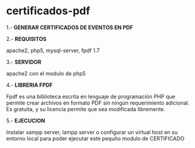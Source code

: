 # certificados-pdf

1.- **GENERAR CERTIFICADOS DE EVENTOS EN PDF**


2.- **REQUISITOS**

apache2, php5, mysql-server, fpdf 1.7

3.- **SERVIDOR**

apache2 con el modulo de php5

4.- **LIBRERIA FPDF**

Fpdf es una biblioteca escrita en lenguaje de programación PHP que permite crear archivos en formato PDF
sin ningún requerimiento adicional. Es gratuita, y su licencia permite que sea modificada libremente.

5.- **EJECUCION**

Instalar xampp server, lampp server o configurar un virtual host en su entorno local para poder ejecutar
este pequño modulo de CERTIFICADO
